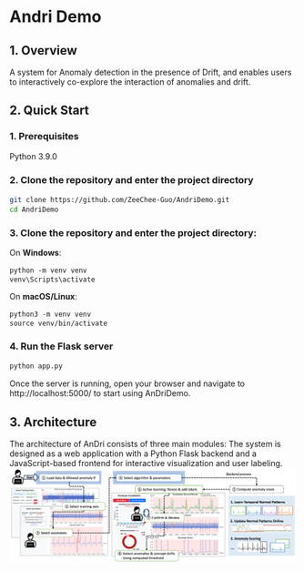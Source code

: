 # Andri Demo

## 1. Overview

A system for Anomaly detection in the presence of Drift, and enables users to interactively co-explore the interaction
of anomalies and drift.

## 2. Quick Start

### 1. Prerequisites
Python 3.9.0

### 2. Clone the repository and enter the project directory

```bash
git clone https://github.com/ZeeChee-Guo/AndriDemo.git
cd AndriDemo
```
### 3. Clone the repository and enter the project directory:
On **Windows**:
 ```
 python -m venv venv
 venv\Scripts\activate
 ```

On **macOS/Linux**:
```
python3 -m venv venv
source venv/bin/activate
```
### 4. Run the Flask server

```bash
python app.py
```

Once the server is running, open your browser and navigate to http://localhost:5000/ to start using AnDriDemo.


## 3. Architecture
The architecture of AnDri consists of three main modules: The system is designed as a web application with a Python Flask backend and a JavaScript-based frontend for interactive visualization and user labeling.
![System Architecture](static/img/architecture.png)